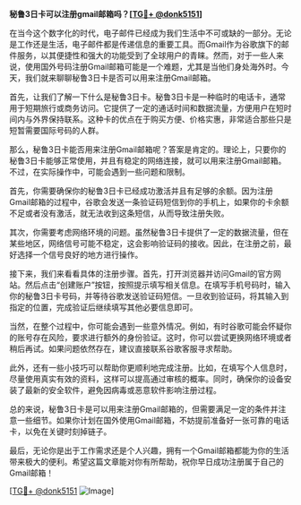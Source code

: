 **秘鲁3日卡可以注册gmail邮箱吗？[[TG💪+ @donk5151](https://t.me/s/donk5151)]**

在当今这个数字化的时代，电子邮件已经成为我们生活中不可或缺的一部分。无论是工作还是生活，电子邮件都是传递信息的重要工具。而Gmail作为谷歌旗下的邮件服务，以其便捷性和强大的功能受到了全球用户的青睐。然而，对于一些人来说，使用国外号码注册Gmail邮箱可能是一个难题，尤其是当他们身处海外时。今天，我们就来聊聊秘鲁3日卡是否可以用来注册Gmail邮箱。

首先，让我们了解一下什么是秘鲁3日卡。秘鲁3日卡是一种临时的电话卡，通常用于短期旅行或商务访问。它提供了一定的通话时间和数据流量，方便用户在短时间内与外界保持联系。这种卡的优点在于购买方便、价格实惠，非常适合那些只是短暂需要国际号码的人群。

那么，秘鲁3日卡能否用来注册Gmail邮箱呢？答案是肯定的。理论上，只要你的秘鲁3日卡能够正常使用，并且有稳定的网络连接，就可以用来注册Gmail邮箱。不过，在实际操作中，可能会遇到一些问题和限制。

首先，你需要确保你的秘鲁3日卡已经成功激活并且有足够的余额。因为注册Gmail邮箱的过程中，谷歌会发送一条验证码短信到你的手机上，如果你的卡余额不足或者没有激活，就无法收到这条短信，从而导致注册失败。

其次，你需要考虑网络环境的问题。虽然秘鲁3日卡提供了一定的数据流量，但在某些地区，网络信号可能不稳定，这会影响验证码的接收。因此，在注册之前，最好选择一个信号良好的地方进行操作。

接下来，我们来看看具体的注册步骤。首先，打开浏览器并访问Gmail的官方网站。然后点击“创建账户”按钮，按照提示填写相关信息。在填写手机号码时，输入你的秘鲁3日卡号码，并等待谷歌发送验证码短信。一旦收到验证码，将其输入到指定的位置，完成验证后继续填写其他必要信息即可。

当然，在整个过程中，你可能会遇到一些意外情况。例如，有时谷歌可能会怀疑你的账号存在风险，要求进行额外的身份验证。这时，你可以尝试更换网络环境或者稍后再试。如果问题依然存在，建议直接联系谷歌客服寻求帮助。

此外，还有一些小技巧可以帮助你更顺利地完成注册。比如，在填写个人信息时，尽量使用真实有效的资料，这样可以提高通过审核的概率。同时，确保你的设备安装了最新的安全软件，避免因病毒或恶意软件影响注册过程。

总的来说，秘鲁3日卡是可以用来注册Gmail邮箱的，但需要满足一定的条件并注意一些细节。如果你计划在国外使用Gmail邮箱，不妨提前准备好一张可靠的电话卡，以免在关键时刻掉链子。

最后，无论你是出于工作需求还是个人兴趣，拥有一个Gmail邮箱都能为你的生活带来极大的便利。希望这篇文章能对你有所帮助，祝你早日成功注册属于自己的Gmail邮箱！

[[TG💪+ @donk5151](https://t.me/s/donk5151) ![Image](https://i.postimg.cc/rwNCRYN7/Snipaste-2025-04-30-17-27-05.png)]